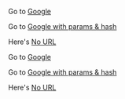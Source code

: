 Go to [Google](https://www.google.com)

Go to [Google with params & hash](https://www.google.com?param=0#hash)

Here's [No URL]()

<p>
  Go to <a href="https://www.google.com">Google</a>
</p>

<p>
  Go to <a href="https://www.google.com?param=0#hash">Google with params & hash</a>
</p>

<p>
  Here's <a href="">No URL</a>
</p>